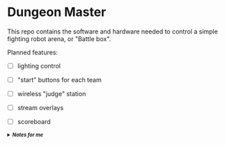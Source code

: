# Dungeon Master

This repo contains the software and hardware needed to control a simple fighting robot arena, or "Battle box".

Planned features:
- [ ] lighting control
- [ ] "start" buttons for each team
- [ ] wireless "judge" station
- [ ] stream overlays
- [ ] scoreboard


<details>
<summary style="font-size:80%;"><i><b>Notes for me</b></i></summary>


lighting control should be modular.

We should have a series of pre-baked sequences made using software like xLight. The manager software should just send each file sequence to the arena controller on demand. (this may be too bandwidth intensive, so we may just have a series of pre-baked instructions inside the light manager that we can hit from the outside, see TSC)

There should be 3 ESP32s in play:
- Computer dongle ESP32, hosts the network and sends/gets signals from each sub-part
- Judge panel, wireless panel that allows the judge to start/pause/stop the match, and time pins
- Battle box: Controls the player ready buttons + lights + potential arena hazards
- (we may need to split the arena control and light sequencer into 2 separate ESP32s)


---

In general everything will be controlled with special `TSC`-like code that sends commands to each of the sub-parts

Arguments are implemented just like CS-TSC, including OOB access.
Commands start with a `<` character. If a `<` is gotten before a command ends, it will be parsed as part of that command.
Command arguments are split by one wildcard character, but the common convention is with `:`.



```

<TGTXXXX - Target perepherial XXXX, (any commands sent after this will be forwared to the correct deivce), this code is always parsed by the dongle (this is the device's UUID, NOT type)

0: Dongle
1: Box
2: Judge Controller
3+: Dongle (OOB)



<SLTXXXX:YYYY:ZZZZ Set Lighting Targets. Tells the target what lights to address
XXXX
0: All YYYY and ZZZZ are ignored
1: Address single: YYYY, ZZZZ is ignored
2: Address range from YYYY to ZZZZ


<STSXXXX:YYYY Set light Transition speed, effects will play at this speed (taking X time to loop)
XXXX: Time in seconds
YYYY: Time in milliseconds
(total is the sum of these two parts)


<SLCXXXX:YYYY:ZZZZ Set Light Color to RGB (range for each is 0-255, values larger or smaller than this will be clamped)
XXXX: R
YYYY: G
ZZZZ: B

<SLR Set Light Rainbow, no arguments, speed set above

<SLSXXXX:YYYY:ZZZZ:AAAA:BBBB:CCCC Set Light Strobe between 2 colors, speed determined by the speed settings above
XXXX YYYY ZZZZ: RGB of first color
AAAA BBBB CCCC: RGB of second color


<WAIXXXX:YYYY WAIt xxxx seconds and yyyy milliseconds before sending the next command (not actually sent, but is used by the desktop program)


<PSH Push next command to command stack
<POP return to calling command


concentrated commands:
<TGTXXXX
<SLTXXXX:YYYY:ZZZZ
<STSXXXX:YYYY
<SLCXXXX:YYYY:ZZZZ
<SLR
<SLSXXXX:YYYY:ZZZZ:AAAA:BBBB:CCCC
<WAIXXXX:YYYY //PC
<PSHXXXX //PC
<POP //PC
<KEY //PC
<FRE //PC
<EVE //PC
<NOP //PC does nothing, good for terminating stuff

```

All commands can be sent to all devices,
if a command is invalid for a specific device, it will simply be ignored

When a file is loaded, TSC execution is started at "event" #0000

Other events can be called from `<PSH` and `<POP` functions



Script command `<WAI`is not sent to the perepherials; it is used by the desktop app *only*

Script command `<TGT` is handled by the base station ONLY!


`KEY` - prevent feedback (like buttons) from halting and changing text script (all feedback commands are stored in a queue until `FRE` is called, then they're all run at once)

if `KEY` is on, events are run sequentially, the next event will not start until the current one is finished.
if it is off, event triggers will inturrupt the current event to run the new one. If there are multiple commands waiting in the queue when `FRE` is called, all are run up until they either end or put the TSC engine in a `wait` state, then the next one is started.


---

Response packets
```
response packets are in plaintext, to be printed to the terminal window, each part of the response packet is delimited with ":"

Note: the numbers can all be any length

cccc - device type
cccc - device id
cccc - response type
c - \0 - response data

<cccc:cccc:cccc:data\0

device types:
0 - dongle
1 - jc
2 - box

//scrapped idea: 4 char identifier
dngl - dongle
judg - judge remote
boxx - box

response types:
0 - PacketGetOk //command was gotten successfully
1 - ButtonStatus //reporting a button state change


with packetGetOk, simply print response and do nothing else (format is not strict)

with button response, this is the format:
X O //button ID [x] is ON
X F //button ID [x] is OFF
Ok //command was gotten successfully


Button IDs:
0000 - Start match button (1 = pressed)
0001 - Pause/play button (1 = pressed)
0002 - End match button (1 = pressed)
0003 - Hold for pin (1 = pressed)
0004 - RED wins (1 = pressed)
0005 - BLUE wins (1 = pressed)
0006 - RED ready (1 = pressed)
0007 - BLUE ready (1 = pressed)
0008 - arena door (1 = open)


example of 2 response packets
judg:0003:0007 O
boxx:0002:0006 F
boxx:0002:Ok

0:1:1:7 O

```




---





</details>
